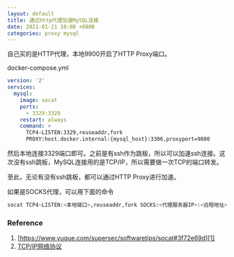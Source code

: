 ```yaml
---
layout: default
title: 通过http代理加速MySQL连接
date: 2021-01-21 10:08 +0800
categories: proxy mysql
---
```


自己买的是HTTP代理，本地9900开启了HTTP Proxy端口。

docker-compose.yml
```yml
version: '2'
services:
  mysql:
    image: socat
    ports: 
      - 3329:3329
    restart: always
    command: >
      TCP4-LISTEN:3329,reuseaddr,fork
      PROXY:host.docker.internal:{mysql_host}:3306,proxyport=9800
```

然后本地连接3329端口即可。之前是有ssh作为跳板，所以可以加速ssh连接。这次没有ssh跳板，MySQL连接用的是TCP/IP，所以需要做一次TCP的端口转发。

至此，无论有没有ssh跳板，都可以通过HTTP Proxy进行加速。


如果是SOCKS代理，可以用下面的命令

```bash
socat TCP4-LISTEN:<本地端口>,reuseaddr,fork SOCKS:<代理服务器IP>:<远程地址>:<远程端口>,socksport=<代理服务器端口> 
```

### Reference

1. [https://www.yuque.com/supersec/softwaretips/socat#3f72e69d][1]
2. [TCP/IP网络协议][1]

[1]: https://www.yuque.com/supersec/softwaretips/socat#3f72e69d
[2]: https://juejin.cn/post/6844903510509633550